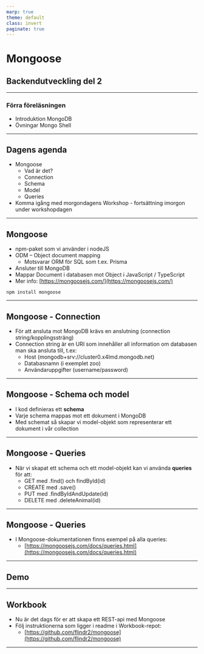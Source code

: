 ```yaml
---
marp: true
theme: default
class: invert
paginate: true
---
```


# Mongoose

## Backendutveckling del 2

---

### Förra föreläsningen

- Introduktion MongoDB
- Övningar Mongo Shell

---

## Dagens agenda

- Mongoose
  - Vad är det?
  - Connection
  - Schema
  - Model
  - Queries
- Komma igång med morgondagens Workshop - fortsättning imorgon under workshopdagen

---

## Mongoose

- npm-paket som vi använder i nodeJS
- ODM – Object document mapping
  - Motsvarar ORM för SQL som t.ex. Prisma
- Ansluter till MongoDB
- Mappar Document i databasen mot Object i JavaScript / TypeScript
- Mer info: [https://mongoosejs.com/](https://mongoosejs.com/)

```npm install mongoose```

---

## Mongoose - Connection

- För att ansluta mot MongoDB krävs en anslutning (connection string/kopplingssträng)
- Connection string är en URI som innehåller all information om databasen man ska ansluta till, t.ex:
  - Host (mongodb+srv://cluster0.x4lmd.mongodb.net)
  - Databasnamn (i exemplet zoo)
  - Användaruppgifter (username/password)

---

## Mongoose - Schema och model

- I kod definieras ett **schema**
- Varje schema mappas mot ett dokument i MongoDB
- Med schemat så skapar vi model-objekt som representerar ett dokument i vår collection

---

## Mongoose - Queries

- När vi skapat ett schema och ett model-objekt kan vi använda **queries** för att:
  - GET med .find() och findById(id)
  - CREATE med .save()
  - PUT med .findByIdAndUpdate(id)
  - DELETE med .deleteAnimal(id)

---

## Mongoose - Queries

- I Mongoose-dokumentationen finns exempel på alla queries:
  - [https://mongoosejs.com/docs/queries.html](https://mongoosejs.com/docs/queries.html)

---

## Demo

---

## Workbook

- Nu är det dags för er att skapa ett REST-api med Mongoose
- Följ instruktionerna som ligger i readme i Workbook-repot:
  - [https://github.com/flindr2/mongoose](https://github.com/flindr2/mongoose)

---
